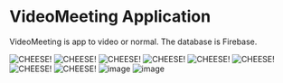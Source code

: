 # VideoMeeting Application

VideoMeeting is app to video or normal.
The database is Firebase.

![CHEESE!](https://user-images.githubusercontent.com/74861262/217925062-7020b204-32e6-48cf-aa67-22c37cc6e2a2.png)
![CHEESE!](https://user-images.githubusercontent.com/74861262/217925085-60fbbf03-8157-45f6-a03f-3d2c54cf1743.png)
![CHEESE!](https://user-images.githubusercontent.com/74861262/217925126-114f4df0-6f20-4cc3-8251-1342901766ec.png)
![CHEESE!](https://user-images.githubusercontent.com/74861262/217925149-05155abe-7d1a-4b52-8936-52dbaec86619.png)
![CHEESE!](https://user-images.githubusercontent.com/74861262/217925203-eb17e0aa-da7c-4331-9229-99c9c2a74179.png)
![CHEESE!](https://user-images.githubusercontent.com/74861262/217925230-b0bdc409-21f7-4846-933d-85668bc77fe4.png)
![CHEESE!](https://user-images.githubusercontent.com/74861262/217925362-8ae192d7-3f31-486c-a4a3-0ce2f0bbac75.png)
![CHEESE!](https://user-images.githubusercontent.com/74861262/217925398-7c340071-03e5-431a-99ff-ac6d53166ccc.png)
![image](https://user-images.githubusercontent.com/74861262/217925790-d80335d7-3070-41dc-87ae-01652adb2805.png)
![image](https://user-images.githubusercontent.com/74861262/217925855-2b0bfd53-2870-4985-be83-43258afeee6a.png)
